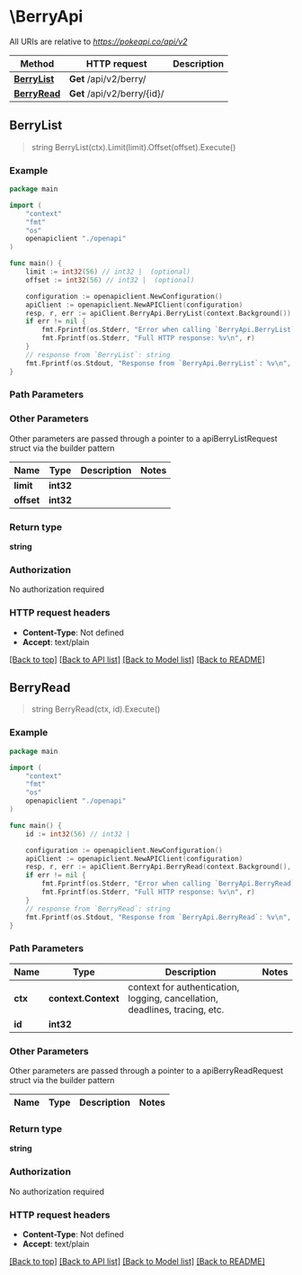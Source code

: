 # \BerryApi

All URIs are relative to *https://pokeapi.co/api/v2*

Method | HTTP request | Description
------------- | ------------- | -------------
[**BerryList**](BerryApi.md#BerryList) | **Get** /api/v2/berry/ | 
[**BerryRead**](BerryApi.md#BerryRead) | **Get** /api/v2/berry/{id}/ | 



## BerryList

> string BerryList(ctx).Limit(limit).Offset(offset).Execute()



### Example

```go
package main

import (
    "context"
    "fmt"
    "os"
    openapiclient "./openapi"
)

func main() {
    limit := int32(56) // int32 |  (optional)
    offset := int32(56) // int32 |  (optional)

    configuration := openapiclient.NewConfiguration()
    apiClient := openapiclient.NewAPIClient(configuration)
    resp, r, err := apiClient.BerryApi.BerryList(context.Background()).Limit(limit).Offset(offset).Execute()
    if err != nil {
        fmt.Fprintf(os.Stderr, "Error when calling `BerryApi.BerryList``: %v\n", err)
        fmt.Fprintf(os.Stderr, "Full HTTP response: %v\n", r)
    }
    // response from `BerryList`: string
    fmt.Fprintf(os.Stdout, "Response from `BerryApi.BerryList`: %v\n", resp)
}
```

### Path Parameters



### Other Parameters

Other parameters are passed through a pointer to a apiBerryListRequest struct via the builder pattern


Name | Type | Description  | Notes
------------- | ------------- | ------------- | -------------
 **limit** | **int32** |  | 
 **offset** | **int32** |  | 

### Return type

**string**

### Authorization

No authorization required

### HTTP request headers

- **Content-Type**: Not defined
- **Accept**: text/plain

[[Back to top]](#) [[Back to API list]](../README.md#documentation-for-api-endpoints)
[[Back to Model list]](../README.md#documentation-for-models)
[[Back to README]](../README.md)


## BerryRead

> string BerryRead(ctx, id).Execute()



### Example

```go
package main

import (
    "context"
    "fmt"
    "os"
    openapiclient "./openapi"
)

func main() {
    id := int32(56) // int32 | 

    configuration := openapiclient.NewConfiguration()
    apiClient := openapiclient.NewAPIClient(configuration)
    resp, r, err := apiClient.BerryApi.BerryRead(context.Background(), id).Execute()
    if err != nil {
        fmt.Fprintf(os.Stderr, "Error when calling `BerryApi.BerryRead``: %v\n", err)
        fmt.Fprintf(os.Stderr, "Full HTTP response: %v\n", r)
    }
    // response from `BerryRead`: string
    fmt.Fprintf(os.Stdout, "Response from `BerryApi.BerryRead`: %v\n", resp)
}
```

### Path Parameters


Name | Type | Description  | Notes
------------- | ------------- | ------------- | -------------
**ctx** | **context.Context** | context for authentication, logging, cancellation, deadlines, tracing, etc.
**id** | **int32** |  | 

### Other Parameters

Other parameters are passed through a pointer to a apiBerryReadRequest struct via the builder pattern


Name | Type | Description  | Notes
------------- | ------------- | ------------- | -------------


### Return type

**string**

### Authorization

No authorization required

### HTTP request headers

- **Content-Type**: Not defined
- **Accept**: text/plain

[[Back to top]](#) [[Back to API list]](../README.md#documentation-for-api-endpoints)
[[Back to Model list]](../README.md#documentation-for-models)
[[Back to README]](../README.md)

